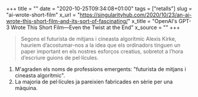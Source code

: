 +++
title = ""
date = "2020-10-25T09:34:08+01:00"
tags = ["retalls"]
slug = "ai-wrote-short-film"
x_url = "https://singularityhub.com/2020/10/23/an-ai-wrote-this-short-film-and-its-sort-of-fascinating/"
x_title = "OpenAI's GPT-3 Wrote This Short Film—Even the Twist at the End"
x_source = ""
+++


> Segons el futurista de mitjans i cineasta algorítmic Alexis Kirke, hauríem d’acostumar-nos a la idea que els ordinadors tinguen un paper important en els nostres esforços creatius, sobretot a l’hora d’escriure guions de pel·lícules.

1. M'agraden els noms de professions emergents: "futurista de mitjans i cineasta algorítmic".
2. La majoria de pel·lícules ja pareixien fabricades en sèrie per una màquina.
